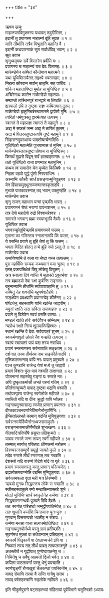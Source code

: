 +++
title = "३४"

+++

ऋषय ऊचुः  
माहात्म्यमविमुक्तस्य यथावत् तदुदीरितम् ।  
इदानीं तु प्रयागस्य माहात्म्यं ब्रूहि सुव्रत ॥ १ ॥  
यानि तीर्थानि तत्रैव विश्रुतानि महान्ति वै ।  
इदानीं कथयास्माकं सूत सर्वार्थविद् भवान् ॥ २ ॥  
सूत उवाच  
शृणुध्वमृषयः सर्वे विस्तरेण ब्रवीमि वः ।  
प्रयागस्य च माहात्म्यं यत्र देवः पितामहः ॥ ३ ॥  
मार्कण्डेयेन कथितं कौन्तेयाय महात्मने ।  
यथा युधिष्ठिरायैतत् तद्वक्ष्ये भवतामहम् ॥ ४ ॥  
निहत्य कौरवान सर्वान् भ्रातृभिः सह पार्थिवः ।  
शोकेन महाताविष्टा मुमोह स युधिष्ठिरः ॥ ५ ॥  
अचिरेणाथ कालेन मार्कण्डेयो महातपाः ।  
सम्प्राप्तो हास्तिनपुरं राजद्वारे स तिष्ठति ॥ ६ ॥  
द्वारपालो ऽपि तं दृष्ट्वा राज्ञः कथितवान् द्रुतम् ।  
मार्कण्डेयो द्रष्टुमिच्छंस्त्वामास्ते द्वार्यसौ मुनिः ॥ ७ ॥  
त्वरितो धर्मपुत्रस्तु द्वारमेत्याह तत्परम् ।  
स्वागतं ते महाप्राज्ञ स्वागतं ते महामुने ॥ ८ ॥  
अद्य मे सफलं जन्म अद्य मे तारितं कुलम् ।  
अद्य मे पितरस्तुष्टास्त्वयि तुष्टे महामुने ॥ ९ ॥  
सिंहासनमुपस्थाप्य पादशौचार्चनादिभिः ।  
युधिष्ठिरो महात्मेति पूजयामास तं मुनिम् ॥ १० ॥  
मार्कण्डेयस्ततस्तुष्टः प्रोवाच स युधिष्ठिरम् ।  
किमर्थं मुह्यसे विद्वन् सर्वं ज्ञात्वाहमागतः ॥ ११ ॥  
ततो युधिष्ठिरो राजा प्रणम्याह महामुनिम् ।  
कथय त्वं समासेन येन मुच्येत किल्बिषैः ॥ १२ ॥  
निहता वहवो युद्धे पुंसो निरपराधिनः ।  
अस्माभिः कौरवैः सार्धं प्रसङ्गान्मुनिपुङ्गव ॥ १३ ॥  
येन हिंसासमुद्भूताज्जन्मान्तरकृतादपि ।  
मुच्यते पातकादस्मात् तद् भवान् वक्तुमर्हति ॥ १४ ॥  
मार्कण्डेय उवाच  
शृणु राजन् महाभाग यन्मां पृच्छसि भारत् ।  
प्रयागगमनं श्रेष्ठं नराणां पापनाशनम् ॥ १५ ॥  
तत्र देवो महादेवो रुद्रो विश्वामरेश्वरः ।  
समास्ते भगवान् ब्रह्मा स्वयम्भूरपि दैवदैः ॥ १६ ॥  
युधिष्ठिर उवाच  
भगवञ्च्छ्रोतुमिच्छामि प्रयागगमने फलम् ।  
मृतानां का गतिस्तत्र स्नातानामपि किं फलम् ॥ १७ ॥  
ये वसन्ति प्रयागे तु ब्रूहि तेषां तु किं फलम् ।  
भवता विदितं ह्येतत् तन्मे ब्रूहि नमो ऽस्तु ते ॥ १८ ॥  
मार्कण्डेय उवाच  
कथयिष्यामि ते वत्स या चेष्टा यच्च तत्फलम् ।  
पुरा महर्षिभिः सम्यक् कथ्यमानं मया श्रुतम् ॥ १९ ॥  
एतत् प्रजापतिक्षेत्रं त्रिषु लोकेषु विश्रुतम् ।  
अत्र स्नात्वा दिवं यान्ति ये मृतास्ते ऽपुनर्भवाः ॥ २० ॥  
तत्र ब्रह्मादयो देवा रक्षां कुर्वन्ति सङ्गताः ।  
बहून्यन्यानि तीर्थानि सर्वपापापहानि तु ॥ २१ ॥  
कथितुं नेह शक्नोमि बहुवर्षशतैरपि ।  
सङ्क्षेपेण प्रवक्ष्यामि प्रयागस्येह कीर्तनम् ॥ २२ ॥  
षष्टिर्धनुः सहस्त्राणि यानि रक्षन्ति जाह्नवीम् ।  
यमुनां रक्षति सदा सविता सप्तवाहनः ॥ २३ ॥  
प्रयागे तु विशेषेण स्वयं वसति वासवः ।  
मण्डलं रक्षति हरिः सर्वदेवैश्च सम्मितम् ॥ २४ ॥  
न्यग्रोधं रक्षते नित्यं शूलपाणिर्महेश्वरः ।  
स्थानं रक्षन्ति वै देवाः सर्वपापहरं शुभम् ॥ २५ ॥  
स्वकर्मणावृतो लोको नैव गच्छति तत्पदम् ।  
स्वल्पं स्वल्पतरं पापं यदा तस्य नराधिप ।  
प्रयागं स्मरमाणस्य सर्वमायाति सङ्क्षयम् ॥ २६ ॥  
दर्शनात् तस्य तीर्थस्य नाम सङ्कीर्तनादपि ।  
मुत्तिकालम्भनाद् वापि नरः पापात् प्रमुच्यते ॥ २७ ॥  
पञ्च कुण्डानि राजेन्द्र येषां मध्ये तु जाह्नवी ।  
प्रयागं विशतः पुंसः पापं नश्यति तत्क्षणात् ॥ २८ ॥  
योजनानां सहस्त्रेषु गङ्गां यः स्मरते नरः ।  
अपि दुष्कृतकर्मासौ लभते परमां गतिम् ॥ २९ ॥  
कीर्तनान्मुच्यते पापाद् दृष्ट्वा भद्राणि पश्यति ।  
तथोपस्पृश्य राजेन्द्र स्वर्गलोके महीयते ॥ ३० ॥  
व्याधितो यदि वा दीनः क्रूद्धो वापि भवेन्नरः ।  
गङ्गायमुनमासाद्य त्यजेत् प्राणान् प्रयत्नतः ॥ ३१ ॥  
दीप्तकाञ्चनवर्णाभैर्विमानैर्भानुवर्णिभिः ।  
ईप्सितांल्लभते कामान् वदन्ति मुनिपुङ्गवाः ॥ ३२ ॥  
सर्वरत्नमयैर्दिव्यैर्नानाध्वजसमाकुलैः ।  
वराङ्गनासमाकीर्णैर्मोदते शुभलक्षणः ॥ ३३ ॥  
गीतवादित्रनिर्घोषैः प्रसुप्तः प्रतिबुध्यते ।  
यावन्न स्मरते जन्म तापत् स्वर्गे महीयते ॥ ३४ ॥  
तस्मात् स्वर्गात् परिभ्रष्टः क्षीणकर्मा नरोत्तम ।  
हिरण्यरत्नसम्पूर्णे समृद्धे जायते कुले ॥ ३५ ॥  
तदेव स्मरते तीर्थं स्मरणात् तत्र गच्छति ।  
देशस्थो यदि वारण्ये विदेशे यदि वा गृहे ॥ ३६ ॥  
प्रयागं स्मरमाणस्तु यस्तु प्राणान् परित्यजेत् ।  
ब्रह्मलोकमवाप्नोति वदन्ति मुनिपुङ्गवाः ॥ ३७ ॥  
सर्वकामफला वृक्षा मही यत्र हिरण्मयी ।  
ऋषयो मुनयः सिद्धास्तत्र लोके स गच्छति ॥ ३८ ॥  
स्त्रीसहस्त्राकुले रम्ये मन्दाकिन्यास्तटे शुभे ।  
मोदते मुनिभिः सार्धं स्वकृतेनेह कर्मणा ॥ ३९ ॥  
सिद्धचारणगन्धर्वैः पूज्यते दिवि दैवतैः ।  
ततः स्वर्गात् परिभ्रष्टो जम्बुद्वीपपतिर्भवेत् ॥ ४० ॥  
ततः शुभानि कर्माणि चिन्तयानः पुनः पुनः ।  
गुणवान् वित्तसम्पन्नो भवतीह न संशयः ।  
कर्मणा मनसा वाचा सत्यधर्मप्रतिष्ठितः ॥ ४१ ॥  
गङ्गायमुनयोर्मध्ये यस्तु ग्रामं प्रतीच्छति ।  
सुवर्णमथ मुक्तां वा तथैवान्यान् प्रतिग्रहान् ॥ ४२ ॥  
स्वकार्ये पितृकार्ये वा देवताभ्यर्चने ऽपि वा ।  
निष्फलं तस्य तत् तीर्थं यावत् तत्फलमश्नुते ॥ ४३ ॥  
अतस्तीर्थे न गृह्णीयात् पुण्येष्वायतनेषु च ।  
निमित्तेषु च सर्वेषु अप्रमत्तो द्विजो भवेत् ॥ ४४ ॥  
कपिलां पाटलावर्णां यस्तु धेनुं प्रयच्छति ।  
स्वर्णशृङ्गीं रौप्यखुरां चैलकण्ठां पयस्विनीम् ॥ ४५ ॥  
यावद् रोमाणि तस्या वै सन्ति गात्रेषु सत्तम ।  
तावद् वर्षसहस्त्राणि रुद्रलोके महीयते ॥ ४६ ॥  
    
इति श्रीकूर्मपुराणे षट्साहस्त्र्यां संहितायां पूर्वविभागे चतुस्त्रिशो ऽध्यायः
